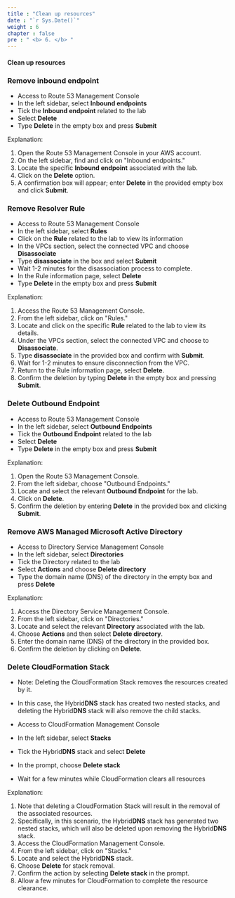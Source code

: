 ```yaml
---
title : "Clean up resources"
date : "`r Sys.Date()`"
weight : 6
chapter : false
pre : " <b> 6. </b> "
---
```


#### Clean up resources

### Remove inbound endpoint

- Access to Route 53 Management Console
- In the left sidebar, select **Inbound endpoints**
- Tick the **Inbound endpoint** related to the lab
- Select **Delete**
- Type **Delete** in the empty box and press **Submit**

Explanation:
1. Open the Route 53 Management Console in your AWS account.
2. On the left sidebar, find and click on "Inbound endpoints."
3. Locate the specific **Inbound endpoint** associated with the lab.
4. Click on the **Delete** option.
5. A confirmation box will appear; enter **Delete** in the provided empty box and click **Submit**.

### Remove Resolver Rule

- Access to Route 53 Management Console
- In the left sidebar, select **Rules**
- Click on the **Rule** related to the lab to view its information
- In the VPCs section, select the connected VPC and choose **Disassociate**
- Type **disassociate** in the box and select **Submit**
- Wait 1-2 minutes for the disassociation process to complete.
- In the Rule information page, select **Delete**
- Type **Delete** in the empty box and press **Submit**

Explanation:
1. Access the Route 53 Management Console.
2. From the left sidebar, click on "Rules."
3. Locate and click on the specific **Rule** related to the lab to view its details.
4. Under the VPCs section, select the connected VPC and choose to **Disassociate**.
5. Type **disassociate** in the provided box and confirm with **Submit**.
6. Wait for 1-2 minutes to ensure disconnection from the VPC.
7. Return to the Rule information page, select **Delete**.
8. Confirm the deletion by typing **Delete** in the empty box and pressing **Submit**.

### Delete **Outbound Endpoint**

- Access to Route 53 Management Console
- In the left sidebar, select **Outbound Endpoints**
- Tick the **Outbound Endpoint** related to the lab
- Select **Delete**
- Type **Delete** in the empty box and press **Submit**

Explanation:
1. Open the Route 53 Management Console.
2. From the left sidebar, choose "Outbound Endpoints."
3. Locate and select the relevant **Outbound Endpoint** for the lab.
4. Click on **Delete**.
5. Confirm the deletion by entering **Delete** in the provided box and clicking **Submit**.

### Remove AWS Managed Microsoft Active Directory

- Access to Directory Service Management Console
- In the left sidebar, select **Directories**
- Tick the Directory related to the lab
- Select **Actions** and choose **Delete directory**
- Type the domain name (DNS) of the directory in the empty box and press **Delete**

Explanation:
1. Access the Directory Service Management Console.
2. From the left sidebar, click on "Directories."
3. Locate and select the relevant **Directory** associated with the lab.
4. Choose **Actions** and then select **Delete directory**.
5. Enter the domain name (DNS) of the directory in the provided box.
6. Confirm the deletion by clicking on **Delete**.

### Delete CloudFormation Stack

- Note: Deleting the CloudFormation Stack removes the resources created by it.

- In this case, the Hybrid**DNS** stack has created two nested stacks, and deleting the Hybrid**DNS** stack will also remove the child stacks.

- Access to CloudFormation Management Console
- In the left sidebar, select **Stacks**
- Tick the Hybrid**DNS** stack and select **Delete**
- In the prompt, choose **Delete stack**
- Wait for a few minutes while CloudFormation clears all resources

Explanation:
1. Note that deleting a CloudFormation Stack will result in the removal of the associated resources.
2. Specifically, in this scenario, the Hybrid**DNS** stack has generated two nested stacks, which will also be deleted upon removing the Hybrid**DNS** stack.
3. Access the CloudFormation Management Console.
4. From the left sidebar, click on "Stacks."
5. Locate and select the Hybrid**DNS** stack.
6. Choose **Delete** for stack removal.
7. Confirm the action by selecting **Delete stack** in the prompt.
8. Allow a few minutes for CloudFormation to complete the resource clearance.
